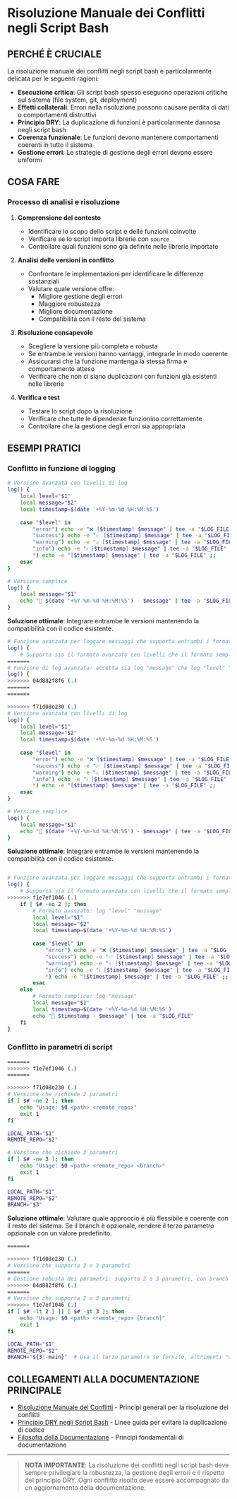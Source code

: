 # Risoluzione Manuale dei Conflitti negli Script Bash

## PERCHÉ È CRUCIALE

La risoluzione manuale dei conflitti negli script bash è particolarmente delicata per le seguenti ragioni:

- **Esecuzione critica**: Gli script bash spesso eseguono operazioni critiche sul sistema (file system, git, deployment)
- **Effetti collaterali**: Errori nella risoluzione possono causare perdita di dati o comportamenti distruttivi
- **Principio DRY**: La duplicazione di funzioni è particolarmente dannosa negli script bash
- **Coerenza funzionale**: Le funzioni devono mantenere comportamenti coerenti in tutto il sistema
- **Gestione errori**: Le strategie di gestione degli errori devono essere uniformi

## COSA FARE

### Processo di analisi e risoluzione

1. **Comprensione del contesto**
   - Identificare lo scopo dello script e delle funzioni coinvolte
   - Verificare se lo script importa librerie con `source`
   - Controllare quali funzioni sono già definite nelle librerie importate

2. **Analisi delle versioni in conflitto**
   - Confrontare le implementazioni per identificare le differenze sostanziali
   - Valutare quale versione offre:
     - Migliore gestione degli errori
     - Maggiore robustezza
     - Migliore documentazione
     - Compatibilità con il resto del sistema

3. **Risoluzione consapevole**
   - Scegliere la versione più completa e robusta
   - Se entrambe le versioni hanno vantaggi, integrarle in modo coerente
   - Assicurarsi che la funzione mantenga la stessa firma e comportamento atteso
   - Verificare che non ci siano duplicazioni con funzioni già esistenti nelle librerie

4. **Verifica e test**
   - Testare lo script dopo la risoluzione
   - Verificare che tutte le dipendenze funzionino correttamente
   - Controllare che la gestione degli errori sia appropriata

## ESEMPI PRATICI

### Conflitto in funzione di logging

```bash
# Versione avanzata con livelli di log
log() {
    local level="$1"
    local message="$2"
    local timestamp=$(date '+%Y-%m-%d %H:%M:%S')
    
    case "$level" in
        "error") echo -e "❌ [$timestamp] $message" | tee -a "$LOG_FILE" ;;
        "success") echo -e "✅ [$timestamp] $message" | tee -a "$LOG_FILE" ;;
        "warning") echo -e "⚠️ [$timestamp] $message" | tee -a "$LOG_FILE" ;;
        "info") echo -e "ℹ️ [$timestamp] $message" | tee -a "$LOG_FILE" ;;
        *) echo -e "[$timestamp] $message" | tee -a "$LOG_FILE" ;;
    esac
}

# Versione semplice
log() {
    local message="$1"
    echo "📆 $(date '+%Y-%m-%d %H:%M:%S') - $message" | tee -a "$LOG_FILE"
}
```

**Soluzione ottimale**: Integrare entrambe le versioni mantenendo la compatibilità con il codice esistente.

```bash
# Funzione avanzata per loggare messaggi che supporta entrambi i formati
log() {
    # Supporta sia il formato avanzato con livelli che il formato semplice
=======
# Funzione di log avanzata: accetta sia log "message" che log "level" "message"
log() {
>>>>>>> 04d882f8f6 (.)
=======
=======

>>>>>>> f71d08e230 (.)
# Versione avanzata con livelli di log
log() {
    local level="$1"
    local message="$2"
    local timestamp=$(date '+%Y-%m-%d %H:%M:%S')
    
    case "$level" in
        "error") echo -e "❌ [$timestamp] $message" | tee -a "$LOG_FILE" ;;
        "success") echo -e "✅ [$timestamp] $message" | tee -a "$LOG_FILE" ;;
        "warning") echo -e "⚠️ [$timestamp] $message" | tee -a "$LOG_FILE" ;;
        "info") echo -e "ℹ️ [$timestamp] $message" | tee -a "$LOG_FILE" ;;
        *) echo -e "[$timestamp] $message" | tee -a "$LOG_FILE" ;;
    esac
}

# Versione semplice
log() {
    local message="$1"
    echo "📆 $(date '+%Y-%m-%d %H:%M:%S') - $message" | tee -a "$LOG_FILE"
}
```

**Soluzione ottimale**: Integrare entrambe le versioni mantenendo la compatibilità con il codice esistente.

```bash

# Funzione avanzata per loggare messaggi che supporta entrambi i formati
log() {
    # Supporta sia il formato avanzato con livelli che il formato semplice
>>>>>>> f1e7ef1046 (.)
    if [ $# -eq 2 ]; then
        # Formato avanzato: log "level" "message"
        local level="$1"
        local message="$2"
        local timestamp=$(date '+%Y-%m-%d %H:%M:%S')
        
        case "$level" in
            "error") echo -e "❌ [$timestamp] $message" | tee -a "$LOG_FILE" ;;
            "success") echo -e "✅ [$timestamp] $message" | tee -a "$LOG_FILE" ;;
            "warning") echo -e "⚠️ [$timestamp] $message" | tee -a "$LOG_FILE" ;;
            "info") echo -e "ℹ️ [$timestamp] $message" | tee -a "$LOG_FILE" ;;
            *) echo -e "[$timestamp] $message" | tee -a "$LOG_FILE" ;;
        esac
    else
        # Formato semplice: log "message"
        local message="$1"
        local timestamp=$(date '+%Y-%m-%d %H:%M:%S')
        echo "📆 $timestamp - $message" | tee -a "$LOG_FILE"
    fi
}
```

### Conflitto in parametri di script

```bash
=======
>>>>>>> f1e7ef1046 (.)
=======

>>>>>>> f71d08e230 (.)
# Versione che richiede 2 parametri
if [ $# -ne 2 ]; then
    echo "Usage: $0 <path> <remote_repo>"
    exit 1
fi

LOCAL_PATH="$1"
REMOTE_REPO="$2"

# Versione che richiede 3 parametri
if [ $# -ne 3 ]; then
    echo "Usage: $0 <path> <remote_repo> <branch>"
    exit 1
fi

LOCAL_PATH="$1"
REMOTE_REPO="$2"
BRANCH="$3"
```

**Soluzione ottimale**: Valutare quale approccio è più flessibile e coerente con il resto del sistema. Se il branch è opzionale, rendere il terzo parametro opzionale con un valore predefinito.

```bash
=======

>>>>>>> f71d08e230 (.)
# Versione che supporta 2 o 3 parametri
=======
# Gestione robusta dei parametri: supporta 2 o 3 parametri, con branch opzionale
>>>>>>> 04d882f8f6 (.)
=======
# Versione che supporta 2 o 3 parametri
>>>>>>> f1e7ef1046 (.)
if [ $# -lt 2 ] || [ $# -gt 3 ]; then
    echo "Usage: $0 <path> <remote_repo> [branch]"
    exit 1
fi

LOCAL_PATH="$1"
REMOTE_REPO="$2"
BRANCH="${3:-main}"  # Usa il terzo parametro se fornito, altrimenti "main"
```

## COLLEGAMENTI ALLA DOCUMENTAZIONE PRINCIPALE

- [Risoluzione Manuale dei Conflitti](/var/www/html/_bases/base_predict_fila3_mono/docs/CONFLICT_RESOLUTION.md) - Principi generali per la risoluzione dei conflitti
- [Principio DRY negli Script Bash](/var/www/html/_bases/base_predict_fila3_mono/bashscripts/docs/NO_DUPLICATE_FUNCTIONS_IN_SOURCED_SCRIPTS.md) - Linee guida per evitare la duplicazione di codice
- [Filosofia della Documentazione](/var/www/html/_bases/base_predict_fila3_mono/docs/DOCUMENTATION_PHILOSOPHY.md) - Principi fondamentali di documentazione

---

> **NOTA IMPORTANTE**: La risoluzione dei conflitti negli script bash deve sempre privilegiare la robustezza, la gestione degli errori e il rispetto del principio DRY. Ogni conflitto risolto deve essere accompagnato da un aggiornamento della documentazione.
